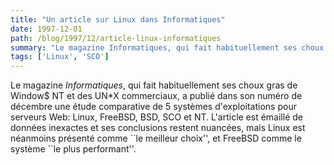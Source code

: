 ```yaml
---
title: "Un article sur Linux dans Informatiques"
date: 1997-12-01
path: /blog/1997/12/article-linux-informatiques
summary: "Le magazine Informatiques, qui fait habituellement ses choux gras de Window$ NT et des UN*X commerciaux, a publié dans son numéro de décembre une étude comparative de 5 systèmes d'exploitations pour serveurs Web: Linux, FreeBSD, BSD, SCO et NT."
tags: ['Linux', 'SCO']
---
```


<P>
Le magazine <EM>Informatiques</EM>, qui fait habituellement ses choux
gras de Window$ NT et des UN*X commerciaux, a publié dans son numéro
de décembre une étude comparative de 5 systèmes d'exploitations pour
serveurs Web:  Linux, FreeBSD, BSD, SCO et NT. L'article est émaillé de
données inexactes et ses conclusions restent nuancées, mais Linux est
néanmoins présenté comme ``le meilleur choix'', et FreeBSD comme le
système ``le plus performant''.
</P>


